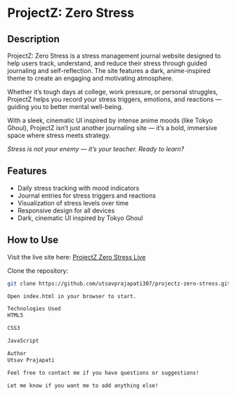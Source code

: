 # ProjectZ: Zero Stress

## Description
ProjectZ: Zero Stress is a stress management journal website designed to help users track, understand, and reduce their stress through guided journaling and self-reflection. The site features a dark, anime-inspired theme to create an engaging and motivating atmosphere.

Whether it’s tough days at college, work pressure, or personal struggles, ProjectZ helps you record your stress triggers, emotions, and reactions — guiding you to better mental well-being.

With a sleek, cinematic UI inspired by intense anime moods (like Tokyo Ghoul), ProjectZ isn’t just another journaling site — it’s a bold, immersive space where stress meets strategy.

*Stress is not your enemy — it’s your teacher. Ready to learn?*

## Features
- Daily stress tracking with mood indicators
- Journal entries for stress triggers and reactions
- Visualization of stress levels over time
- Responsive design for all devices
- Dark, cinematic UI inspired by Tokyo Ghoul

## How to Use
Visit the live site here: [ProjectZ Zero Stress Live](https://utsavprajapati307.github.io/projectz-zero-stress)

Clone the repository:
```bash
git clone https://github.com/utsavprajapati307/projectz-zero-stress.git

Open index.html in your browser to start.

Technologies Used
HTML5

CSS3

JavaScript

Author
Utsav Prajapati

Feel free to contact me if you have questions or suggestions!

Let me know if you want me to add anything else!
